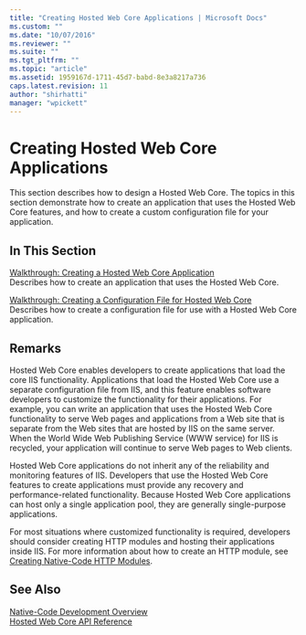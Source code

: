 ```yaml
---
title: "Creating Hosted Web Core Applications | Microsoft Docs"
ms.custom: ""
ms.date: "10/07/2016"
ms.reviewer: ""
ms.suite: ""
ms.tgt_pltfrm: ""
ms.topic: "article"
ms.assetid: 1959167d-1711-45d7-babd-8e3a8217a736
caps.latest.revision: 11
author: "shirhatti"
manager: "wpickett"
---
```

# Creating Hosted Web Core Applications
This section describes how to design a Hosted Web Core. The topics in this section demonstrate how to create an application that uses the Hosted Web Core features, and how to create a custom configuration file for your application.  
  
## In This Section  
 [Walkthrough: Creating a Hosted Web Core Application](../../web-development-reference\native-code-development-overview\walkthrough-creating-a-hosted-web-core-application.md)  
 Describes how to create an application that uses the Hosted Web Core.  
  
 [Walkthrough: Creating a Configuration File for Hosted Web Core](../../web-development-reference\native-code-development-overview\walkthrough-creating-a-configuration-file-for-hosted-web-core.md)  
 Describes how to create a configuration file for use with a Hosted Web Core application.  
  
## Remarks  
 Hosted Web Core enables developers to create applications that load the core IIS functionality. Applications that load the Hosted Web Core use a separate configuration file from IIS, and this feature enables software developers to customize the functionality for their applications. For example, you can write an application that uses the Hosted Web Core functionality to serve Web pages and applications from a Web site that is separate from the Web sites that are hosted by IIS on the same server. When the World Wide Web Publishing Service (WWW service) for IIS is recycled, your application will continue to serve Web pages to Web clients.  
  
 Hosted Web Core applications do not inherit any of the reliability and monitoring features of IIS. Developers that use the Hosted Web Core features to create applications must provide any recovery and performance-related functionality. Because Hosted Web Core applications can host only a single application pool, they are generally single-purpose applications.  
  
 For most situations where customized functionality is required, developers should consider creating HTTP modules and hosting their applications inside IIS. For more information about how to create an HTTP module, see [Creating Native-Code HTTP Modules](../../web-development-reference\native-code-development-overview\creating-native-code-http-modules.md).  
  
## See Also  
 [Native-Code Development Overview](../../web-development-reference\native-code-development-overview\native-code-development-overview.md)   
 [Hosted Web Core API Reference](../../web-development-reference\native-code-api-reference/hosted-web-core-api-reference.md)